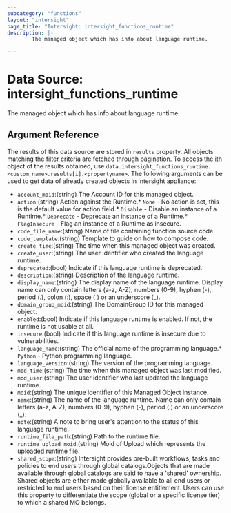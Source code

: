 ```yaml
---
subcategory: "functions"
layout: "intersight"
page_title: "Intersight: intersight_functions_runtime"
description: |-
        The managed object which has info about language runtime.

---
```


# Data Source: intersight_functions_runtime
The managed object which has info about language runtime.
## Argument Reference
The results of this data source are stored in `results` property.
All objects matching the filter criteria are fetched through pagination.
To access the ith object of the results obtained, use `data.intersight_functions_runtime.<custom_name>.results[i].<propertyname>`.
The following arguments can be used to get data of already created objects in Intersight appliance:
* `account_moid`:(string) The Account ID for this managed object. 
* `action`:(string) Action against the Runtime.* `None` - No action is set, this is the default value for action field.* `Disable` - Disable an instance of a Runtime.* `Deprecate` - Deprecate an instance of a Runtime.* `FlagInsecure` - Flag an instance of a Runtime as insecure. 
* `code_file_name`:(string) Name of file containing function source code. 
* `code_template`:(string) Template to guide on how to compose code. 
* `create_time`:(string) The time when this managed object was created. 
* `create_user`:(string) The user identifier who created the language runtime. 
* `deprecated`:(bool) Indicate if this language runtime is deprecated. 
* `description`:(string) Description of the language runtime. 
* `display_name`:(string) The display name of the language runtime. Display name can only contain letters (a-z, A-Z), numbers (0-9), hyphen (-), period (.), colon (:), space ( ) or an underscore (_). 
* `domain_group_moid`:(string) The DomainGroup ID for this managed object. 
* `enabled`:(bool) Indicate if this language runtime is enabled. If not, the runtime is not usable at all. 
* `insecure`:(bool) Indicate if this language runtime is insecure due to vulnerabilities. 
* `language_name`:(string) The official name of the programming language.* `Python` - Python programming language. 
* `language_version`:(string) The version of the programming language. 
* `mod_time`:(string) The time when this managed object was last modified. 
* `mod_user`:(string) The user identifier who last updated the language runtime. 
* `moid`:(string) The unique identifier of this Managed Object instance. 
* `name`:(string) The name of the language runtime. Name can only contain letters (a-z, A-Z), numbers (0-9), hyphen (-), period (.) or an underscore (_). 
* `note`:(string) A note to bring user's attention to the status of this language runtime. 
* `runtime_file_path`:(string) Path to the runtime file. 
* `runtime_upload_moid`:(string) Moid of Upload which represents the uploaded runtime file. 
* `shared_scope`:(string) Intersight provides pre-built workflows, tasks and policies to end users through global catalogs.Objects that are made available through global catalogs are said to have a 'shared' ownership. Shared objects are either made globally available to all end users or restricted to end users based on their license entitlement. Users can use this property to differentiate the scope (global or a specific license tier) to which a shared MO belongs. 
 
